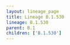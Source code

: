 ```yaml
---
layout: lineage_page
title: Lineage B.1.530
lineage: B.1.530
parent: B.1
children: ['B.1.530']
---
```

